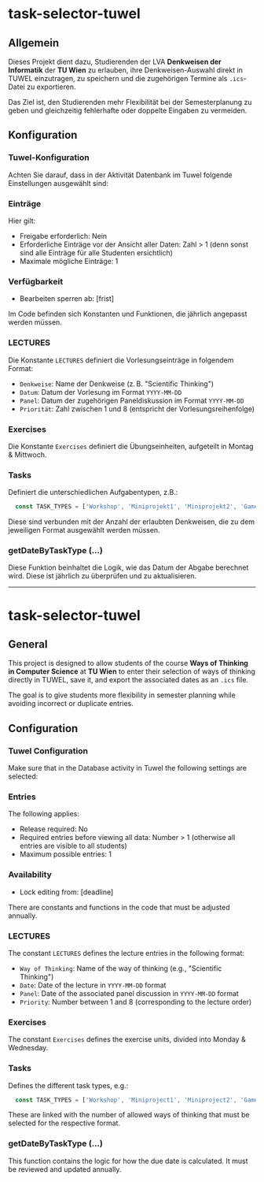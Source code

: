 # task-selector-tuwel

## Allgemein

Dieses Projekt dient dazu, Studierenden der LVA **Denkweisen der Informatik** der **TU Wien** zu erlauben, ihre Denkweisen-Auswahl direkt in TUWEL einzutragen, zu speichern und die zugehörigen Termine als `.ics`-Datei zu exportieren.

Das Ziel ist, den Studierenden mehr Flexibilität bei der Semesterplanung zu geben und gleichzeitig fehlerhafte oder doppelte Eingaben zu vermeiden.

## Konfiguration

### Tuwel-Konfiguration
Achten Sie darauf, dass in der Aktivität Datenbank im Tuwel folgende Einstellungen ausgewählt sind:

### Einträge

Hier gilt:
- Freigabe erforderlich: Nein
- Erforderliche Einträge vor der Ansicht aller Daten: Zahl > 1 (denn sonst sind alle Einträge für alle Studenten ersichtlich)
- Maximale mögliche Einträge: 1

### Verfügbarkeit
- Bearbeiten sperren ab: [frist]

Im Code befinden sich Konstanten und Funktionen, die jährlich angepasst werden müssen.

### LECTURES

Die Konstante `LECTURES` definiert die Vorlesungseinträge in folgendem Format:

- `Denkweise`: Name der Denkweise (z. B. "Scientific Thinking")
- `Datum`: Datum der Vorlesung im Format `YYYY-MM-DD`
- `Panel`: Datum der zugehörigen Paneldiskussion im Format `YYYY-MM-DD`
- `Priorität`: Zahl zwischen 1 und 8 (entspricht der Vorlesungsreihenfolge)

### Exercises

Die Konstante `Exercises` definiert die Übungseinheiten, aufgeteilt in Montag & Mittwoch.

### Tasks

Definiert die unterschiedlichen Aufgabentypen, z.B.:  
```js
  const TASK_TYPES = ['Workshop', 'Miniprojekt1', 'Miniprojekt2', 'Games', 'PanelDiscussion'];
```
Diese sind verbunden mit der Anzahl der erlaubten Denkweisen, die zu dem jeweiligen Format ausgewählt werden müssen.

### getDateByTaskType (...)
Diese Funktion beinhaltet die Logik, wie das Datum der Abgabe berechnet wird. Diese ist jährlich zu überprüfen und zu aktualisieren.


__________________________________________________________

# task-selector-tuwel

## General

This project is designed to allow students of the course **Ways of Thinking in Computer Science** at **TU Wien** to enter their selection of ways of thinking directly in TUWEL, save it, and export the associated dates as an `.ics` file.

The goal is to give students more flexibility in semester planning while avoiding incorrect or duplicate entries.

## Configuration

### Tuwel Configuration  
Make sure that in the Database activity in Tuwel the following settings are selected:

### Entries

The following applies:  
- Release required: No  
- Required entries before viewing all data: Number > 1 (otherwise all entries are visible to all students)  
- Maximum possible entries: 1

### Availability  
- Lock editing from: [deadline]

There are constants and functions in the code that must be adjusted annually.

### LECTURES

The constant `LECTURES` defines the lecture entries in the following format:

- `Way of Thinking`: Name of the way of thinking (e.g., "Scientific Thinking")  
- `Date`: Date of the lecture in `YYYY-MM-DD` format  
- `Panel`: Date of the associated panel discussion in `YYYY-MM-DD` format  
- `Priority`: Number between 1 and 8 (corresponding to the lecture order)

### Exercises

The constant `Exercises` defines the exercise units, divided into Monday & Wednesday.

### Tasks

Defines the different task types, e.g.:  
```js
  const TASK_TYPES = ['Workshop', 'Miniproject1', 'Miniproject2', 'Games', 'PanelDiscussion'];
``` 

These are linked with the number of allowed ways of thinking that must be selected for the respective format.

### getDateByTaskType (...)
This function contains the logic for how the due date is calculated. It must be reviewed and updated annually.